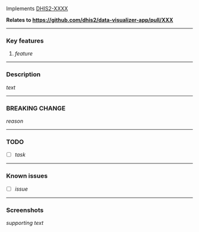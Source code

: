 Implements [DHIS2-XXXX](https://jira.dhis2.org/browse/DHIS2-XXXX)

**Relates to https://github.com/dhis2/data-visualizer-app/pull/XXX**

---

### Key features

1. _feature_

---

### Description

_text_

---

### BREAKING CHANGE

_reason_

---

### TODO

-   [ ] _task_

---

### Known issues

-   [ ] _issue_

---

### Screenshots

_supporting text_
